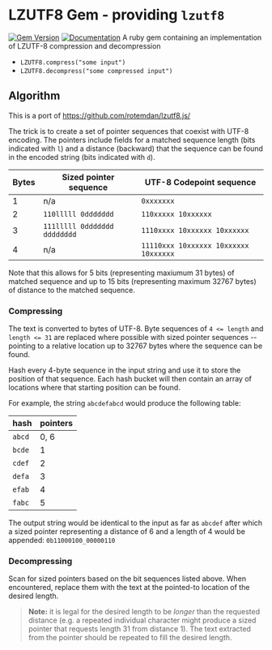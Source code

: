 # LZUTF8 Gem - providing `lzutf8`
[![Gem Version](https://badge.fury.io/rb/lzutf8.svg)](https://rubygems.org/gems/lzutf8)
[![Documentation](http://img.shields.io/badge/docs-rdoc.info-blue.svg)](http://www.rubydoc.info/gems/lzutf8/0.0.1)
A ruby gem containing an implementation of LZUTF-8 compression and decompression

* `LZUTF8.compress("some input")`
* `LZUTF8.decompress("some compressed input")`

## Algorithm

This is a port of https://github.com/rotemdan/lzutf8.js/

The trick is to create a set of pointer sequences that coexist with UTF-8 encoding.  The pointers include fields for a matched sequence length (bits indicated with `l`) and a distance (backward) that the sequence can be found in the encoded string (bits indicated with `d`).

|Bytes |Sized pointer sequence      | UTF-8 Codepoint sequence
|------|----------------------------|-------------------------
| 1    |n/a                         |`0xxxxxxx`
| 2    |`110lllll 0ddddddd`         |`110xxxxx 10xxxxxx`
| 3    |`111lllll 0ddddddd dddddddd`|`1110xxxx 10xxxxxx 10xxxxxx`
| 4    |n/a                         |`11110xxx 10xxxxxx 10xxxxxx 10xxxxxx`

Note that this allows for 5 bits (representing maxiumum 31 bytes) of matched sequence and up to 15 bits (representing maximum 32767 bytes) of distance to the matched sequence.

### Compressing

The text is converted to bytes of UTF-8.  Byte sequences of `4 <= length` and `length <= 31` are replaced where possible with sized pointer sequences -- pointing to a relative location up to 32767 bytes where the sequence can be found.

Hash every 4-byte sequence in the input string and use it to store the position of that sequence.  Each hash bucket will then contain an array of locations where that starting position can be found.

For example, the string `abcdefabcd` would produce the following table:

|hash  |pointers
|------|-------
|`abcd`|0, 6
|`bcde`|1
|`cdef`|2
|`defa`|3
|`efab`|4
|`fabc`|5

The output string would be identical to the input as far as `abcdef` after which a sized pointer representing a distance of 6 and a length of 4 would be appended: `0b11000100_00000110`

### Decompressing

Scan for sized pointers based on the bit sequences listed above.  When encountered, replace them with the text at the pointed-to location of the desired length.

> **Note:** it is legal for the desired length to be _longer_ than the requested distance (e.g. a repeated individual character might produce a sized pointer that requests length 31 from distance 1).  The text extracted from the pointer should be repeated to fill the desired length.

